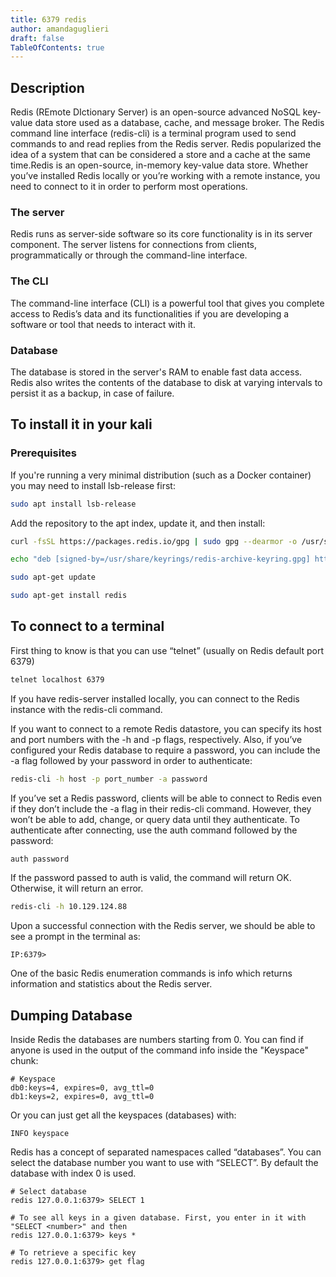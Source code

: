 ```yaml
---
title: 6379 redis
author: amandaguglieri
draft: false
TableOfContents: true
---
```


## Description

Redis (REmote DIctionary Server) is an open-source advanced NoSQL key-value data store used as a database, cache, and message broker. The Redis command line interface (redis-cli) is a terminal program used to send commands to and read replies from the Redis server. Redis popularized the idea of a system that can be considered a store and a cache at the same time.Redis is an open-source, in-memory key-value data store. Whether you’ve installed Redis locally or you’re working with a remote instance, you need to connect to it in order to perform most operations.


### The server

Redis runs as server-side software so its core functionality is in its server component. The server listens for connections from clients, programmatically or through the command-line interface.


### The CLI

The command-line interface (CLI) is a powerful tool that gives you complete access to Redis’s data and its functionalities if you are developing a software or tool that needs to interact with it.


### Database

The database is stored in the server's RAM to enable fast data access. Redis also writes the contents of the database to disk at varying intervals to persist it as a backup, in case of failure.


## To install it in your kali

### Prerequisites

If you're running a very minimal distribution (such as a Docker container) you may need to install lsb-release first:

```bash
sudo apt install lsb-release
```

Add the repository to the apt index, update it, and then install:

```bash
curl -fsSL https://packages.redis.io/gpg | sudo gpg --dearmor -o /usr/share/keyrings/redis-archive-keyring.gpg

echo "deb [signed-by=/usr/share/keyrings/redis-archive-keyring.gpg] https://packages.redis.io/deb $(lsb_release -cs) main" | sudo tee /etc/apt/sources.list.d/redis.list

sudo apt-get update

sudo apt-get install redis
```

## To connect to a terminal

First thing to know is that you can use “telnet” (usually on Redis default port 6379)

```bash
telnet localhost 6379
```

If you have redis-server installed locally, you can connect to the Redis instance with the redis-cli command.

If you want to connect to a remote Redis datastore, you can specify its host and port numbers with the -h and -p flags, respectively. Also, if you’ve configured your Redis database to require a password, you can include the -a flag followed by your password in order to authenticate:

```bash
redis-cli -h host -p port_number -a password
```

If you’ve set a Redis password, clients will be able to connect to Redis even if they don’t include the -a flag in their redis-cli command. However, they won’t be able to add, change, or query data until they authenticate. To authenticate after connecting, use the auth command followed by the password:

```bash
auth password
```

If the password passed to auth is valid, the command will return OK. Otherwise, it will return an error.


```bash
redis-cli -h 10.129.124.88
```

Upon a successful connection with the Redis server, we should be able to see a prompt in the terminal as:

```
IP:6379>
```

One of the basic Redis enumeration commands is info which returns information and statistics about the Redis server. 

## Dumping Database

Inside Redis the databases are numbers starting from 0. You can find if anyone is used in the output of the command info inside the "Keyspace" chunk:

```
# Keyspace
db0:keys=4, expires=0, avg_ttl=0
db1:keys=2, expires=0, avg_ttl=0
```

Or you can just get all the keyspaces (databases) with:

```redis
INFO keyspace
```

Redis has a concept of separated namespaces called “databases”. You can select the database number you want to use with “SELECT”. By default the database with index 0 is used. 

```redis
# Select database
redis 127.0.0.1:6379> SELECT 1

# To see all keys in a given database. First, you enter in it with "SELECT <number>" and then
redis 127.0.0.1:6379> keys *

# To retrieve a specific key
redis 127.0.0.1:6379> get flag
```


